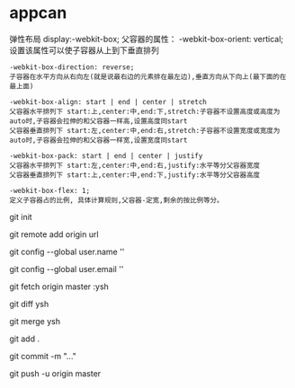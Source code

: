 # appcan

 弹性布局 
 display:-webkit-box;
 父容器的属性：
    -webkit-box-orient: vertical;
    设置该属性可以使子容器从上到下垂直排列

    -webkit-box-direction: reverse;
    子容器在水平方向从右向左(就是说最右边的元素排在最左边),垂直方向从下向上(最下面的在最上面)
    
    -webkit-box-align: start | end | center | stretch
    父容器水平排列下 start:上,center:中,end:下,stretch:子容器不设置高度或高度为auto时,子容器会拉伸的和父容器一样高,设置高度同start
    父容器垂直排列下 start:左,center:中,end:右,stretch:子容器不设置宽度或宽度为auto时,子容器会拉伸的和父容器一样宽,设置宽度同start

    -webkit-box-pack: start | end | center | justify
    父容器水平排列下 start:左,center:中,end:右,justify:水平等分父容器宽度
    父容器垂直排列下 start:上,center:中,end:下,justify:水平等分父容器高度
    
    -webkit-box-flex: 1;
    定义子容器占的比例, 具体计算规则,父容器-定宽,剩余的按比例等分。


git init

git remote add origin url

git config --global user.name ''

git config --global user.email ''

git fetch origin master :ysh

git diff ysh

git merge ysh

git add .

git commit -m "..."

git push -u origin master
